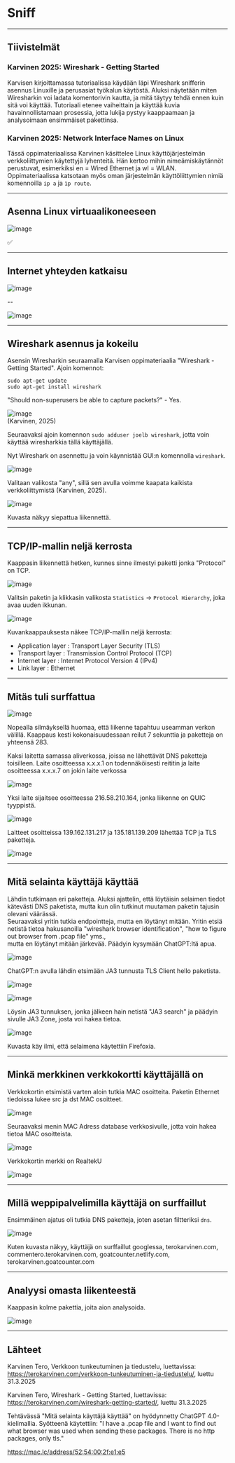 # Sniff

---

## Tiivistelmät

### Karvinen 2025: Wireshark - Getting Started

Karvisen kirjoittamassa tutoriaalissa käydään läpi Wireshark snifferin asennus Linuxille ja perusasiat työkalun käytöstä.  Aluksi näytetään miten Wiresharkin voi ladata komentorivin kautta, ja mitä täytyy tehdä ennen kuin sitä voi käyttää.  Tutoriaali etenee vaiheittain ja käyttää kuvia havainnollistamaan prosessia, jotta lukija pystyy kaappaamaan  ja analysoimaan ensimmäiset pakettinsa.

### Karvinen 2025: Network Interface Names on Linux

Tässä oppimateriaalissa Karvinen käsittelee Linux käyttöjärjestelmän verkkoliittymien käytettyjä lyhenteitä.
Hän kertoo mihin nimeämiskäytännöt perustuvat, esimerkiksi en = Wired Ethernet ja wl = WLAN. Oppimateriaalissa katsotaan myös oman järjestelmän käyttöliittymien nimiä komennoilla ``ip a`` ja ```ìp route```.

--- 

## Asenna Linux virtuaalikoneeseen 

![image](https://github.com/user-attachments/assets/d80d5413-8c78-4b8f-a921-ef0bb80c597c) 

✅

---

## Internet yhteyden katkaisu

![image](https://github.com/user-attachments/assets/d579cc1d-6aa2-4e97-b0ee-2b1e4f159511)

--

![image](https://github.com/user-attachments/assets/256cb46c-1340-4ce8-8540-777660e4b136)

--- 

## Wireshark asennus ja kokeilu

Asensin Wiresharkin seuraamalla Karvisen oppimateriaalia "Wireshark - Getting Started". Ajoin komennot: 
```
sudo apt-get update
sudo apt-get install wireshark
```
"Should non-superusers be able to capture packets?" - Yes. 

![image](https://github.com/user-attachments/assets/e0cfccfe-06ee-4e77-a827-4aefde037cdc)  
(Karvinen, 2025) 

Seuraavaksi ajoin komennon  ```sudo adduser joelb wireshark```, jotta voin käyttää wiresharkkia tällä käyttäjällä. 

Nyt Wireshark on asennettu ja voin käynnistää GUI:n komennolla ```wireshark```. 

![image](https://github.com/user-attachments/assets/f1eddff4-3ba8-4d01-a0e0-fbc32174db3c)

Valitaan valikosta "any", sillä sen avulla voimme kaapata kaikista verkkoliittymistä (Karvinen, 2025). 

![image](https://github.com/user-attachments/assets/4ead8dd6-3e89-42a4-a85e-8bc30b4e19a3)

Kuvasta näkyy siepattua liikennettä. 

---

## TCP/IP-mallin neljä kerrosta

Kaappasin liikennettä hetken, kunnes sinne ilmestyi paketti jonka "Protocol" on TCP.  

![image](https://github.com/user-attachments/assets/4386281f-7513-4c45-8b6d-7ac51c33cf23)

Valitsin paketin ja klikkasin valikosta `Statistics` -> `Protocol Hierarchy`, joka avaa uuden ikkunan. 

![image](https://github.com/user-attachments/assets/7cbf28bd-793f-4f42-beeb-2633aa62f215)

Kuvankaappauksesta näkee TCP/IP-mallin neljä kerrosta: 

- Application layer : Transport Layer Security (TLS) 
- Transport layer : Transmission Control Protocol (TCP) 
- Internet layer : Internet Protocol Version 4 (IPv4)
- Link layer : Ethernet

---

## Mitäs tuli surffattua

![image](https://github.com/user-attachments/assets/a93c88ab-a2ec-4f48-919a-0ac58ed22b5a)

Nopealla silmäyksellä huomaa, että liikenne tapahtuu useamman verkon välillä. Kaappaus kesti kokonaisuudessaan reilut 7 sekunttia ja paketteja on yhteensä 283. 

Kaksi laitetta samassa aliverkossa, joissa ne lähettävät DNS paketteja toisilleen. Laite osoitteessa x.x.x.1 on todennäköisesti reititin ja laite osoitteessa x.x.x.7 on jokin laite verkossa 

![image](https://github.com/user-attachments/assets/072d78e1-cfe1-48aa-bc2f-e2aff92aed4e)

Yksi laite sijaitsee osoitteessa 216.58.210.164, jonka liikenne on QUIC tyyppistä.  

![image](https://github.com/user-attachments/assets/fef43f62-c350-4043-b4db-131d5a7d92df)

Laitteet osoitteissa 139.162.131.217 ja 135.181.139.209 lähettää TCP ja TLS paketteja.  

![image](https://github.com/user-attachments/assets/0721e7f1-16cf-46aa-831c-311acf72eff2)

---

##  Mitä selainta käyttäjä käyttää

Lähdin tutkimaan eri paketteja. Aluksi ajattelin, että löytäisin selaimen tiedot kätevästi DNS paketista, mutta kun olin tutkinut muutaman paketin tajusin olevani väärässä.   
Seuraavaksi yritin tutkia endpointteja, mutta en löytänyt mitään. Yritin etsiä netistä tietoa hakusanoilla "wireshark browser identification", "how to figure out browser from .pcap file" yms.,  
mutta en löytänyt mitään järkevää. Päädyin kysymään ChatGPT:ltä apua.

![image](https://github.com/user-attachments/assets/4949c397-e781-46af-8ff5-5a350b03fba9)

ChatGPT:n avulla lähdin etsimään JA3 tunnusta TLS Client hello paketista. 

![image](https://github.com/user-attachments/assets/534ab636-6591-4de7-a9bb-d2ba5b3808c5) 

![image](https://github.com/user-attachments/assets/cd76f479-3e71-40a5-bfcf-3d32ed939296)

Löysin JA3 tunnuksen, jonka jälkeen hain netistä "JA3 search" ja päädyin sivulle JA3 Zone, josta voi hakea tietoa.

![image](https://github.com/user-attachments/assets/f3f9b9b5-9748-4720-8f7b-a0ee730f4bbe)

Kuvasta käy ilmi, että selaimena käytettiin Firefoxia. 

--- 

## Minkä merkkinen verkkokortti käyttäjällä on

Verkkokortin etsimistä varten aloin tutkia MAC osoitteita. Paketin Ethernet tiedoissa lukee src ja dst MAC osoitteet. 

![image](https://github.com/user-attachments/assets/4e26fa28-e9a3-4316-90a7-76d289854252)

Seuraavaksi menin MAC Adress database verkkosivulle, jotta voin hakea tietoa MAC osoitteista. 

![image](https://github.com/user-attachments/assets/b7ebad49-35bf-4147-86b8-885b9cd8f1ae)

Verkkokortin merkki on RealtekU

![image](https://github.com/user-attachments/assets/080f59bc-de81-4ef2-b260-4c772a12fbfd)

---

## Millä weppipalvelimilla käyttäjä on surffaillut

Ensimmäinen ajatus oli tutkia DNS paketteja, joten asetan filtteriksi ```dns```. 

![image](https://github.com/user-attachments/assets/395fb549-f87e-4a1c-a32b-78be52f9e1b3)

Kuten kuvasta näkyy, käyttäjä on surffaillut googlessa, terokarvinen.com, commentero.terokarvinen.com, 
goatcounter.netlify.com, terokarvinen.goatcounter.com

---

## Analyysi omasta liikenteestä

Kaappasin kolme pakettia, joita aion analysoida.

![image](https://github.com/user-attachments/assets/df5c3c65-ce2f-41cc-a9fc-c54bae3af7c2)


--- 

## Lähteet

Karvinen Tero, Verkkoon tunkeutuminen ja tiedustelu, luettavissa: https://terokarvinen.com/verkkoon-tunkeutuminen-ja-tiedustelu/, luettu 31.3.2025

Karvinen Tero, Wireshark - Getting Started, luettavissa: https://terokarvinen.com/wireshark-getting-started/, luettu 31.3.2025

Tehtävässä "Mitä selainta käyttäjä käyttää" on hyödynnetty ChatGPT 4.0-kielimallia. Syötteenä käytettiin: "I have a .pcap file and I want to find out what browser was used when sending these packages. There is no http packages, only tls."

https://mac.lc/address/52:54:00:2f:e1:e5
